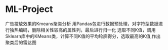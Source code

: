 # ML-Project

广告投放效果的Kmeans聚类分析
用Pandas包进行数据预处理，对字符型数据进行独热编码，删除相关性较高的属性列，最后进行归一化
选取不同K值，调用Sklearn库中的KMeans类，计算不同K值的平均轮廓得分，选取最高的K值,作出聚类后的雷达图

